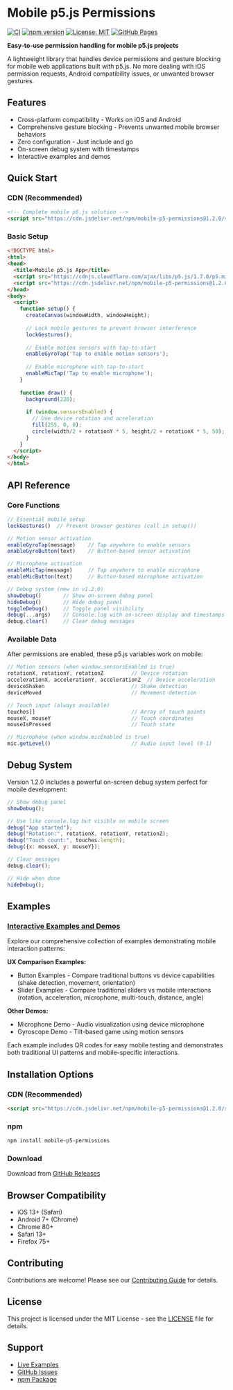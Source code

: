 # Mobile p5.js Permissions

[![CI](https://github.com/DigitalFuturesOCADU/mobile-p5-permissions/workflows/CI/badge.svg)](https://github.com/DigitalFuturesOCADU/mobile-p5-permissions/actions)
[![npm version](https://badge.fury.io/js/mobile-p5-permissions.svg)](https://badge.fury.io/js/mobile-p5-permissions)
[![License: MIT](https://img.shields.io/badge/License-MIT-yellow.svg)](https://opensource.org/licenses/MIT)
[![GitHub Pages](https://img.shields.io/badge/Demo-Live%20Examples-blue)](https://digitalfuturesocadu.github.io/mobile-p5-permissions/)

**Easy-to-use permission handling for mobile p5.js projects**

A lightweight library that handles device permissions and gesture blocking for mobile web applications built with p5.js. No more dealing with iOS permission requests, Android compatibility issues, or unwanted browser gestures.

## Features

- Cross-platform compatibility - Works on iOS and Android
- Comprehensive gesture blocking - Prevents unwanted mobile browser behaviors
- Zero configuration - Just include and go
- On-screen debug system with timestamps
- Interactive examples and demos

## Quick Start

### CDN (Recommended)

```html
<!-- Complete mobile p5.js solution -->
<script src="https://cdn.jsdelivr.net/npm/mobile-p5-permissions@1.2.0/src/permissionsAll.js"></script>
```

### Basic Setup

```html
<!DOCTYPE html>
<html>
<head>
  <title>Mobile p5.js App</title>
  <script src="https://cdnjs.cloudflare.com/ajax/libs/p5.js/1.7.0/p5.min.js"></script>
  <script src="https://cdn.jsdelivr.net/npm/mobile-p5-permissions@1.2.0/src/permissionsAll.js"></script>
</head>
<body>
  <script>
    function setup() {
      createCanvas(windowWidth, windowHeight);
      
      // Lock mobile gestures to prevent browser interference
      lockGestures();
      
      // Enable motion sensors with tap-to-start
      enableGyroTap('Tap to enable motion sensors');
      
      // Enable microphone with tap-to-start  
      enableMicTap('Tap to enable microphone');
    }
    
    function draw() {
      background(220);
      
      if (window.sensorsEnabled) {
        // Use device rotation and acceleration
        fill(255, 0, 0);
        circle(width/2 + rotationY * 5, height/2 + rotationX * 5, 50);
      }
    }
  </script>
</body>
</html>
```

## API Reference

### Core Functions

```javascript
// Essential mobile setup
lockGestures()  // Prevent browser gestures (call in setup())

// Motion sensor activation  
enableGyroTap(message)    // Tap anywhere to enable sensors
enableGyroButton(text)    // Button-based sensor activation

// Microphone activation
enableMicTap(message)     // Tap anywhere to enable microphone  
enableMicButton(text)     // Button-based microphone activation

// Debug system (new in v1.2.0)
showDebug()       // Show on-screen debug panel
hideDebug()       // Hide debug panel
toggleDebug()     // Toggle panel visibility
debug(...args)    // Console.log with on-screen display and timestamps
debug.clear()     // Clear debug messages
```

### Available Data

After permissions are enabled, these p5.js variables work on mobile:

```javascript
// Motion sensors (when window.sensorsEnabled is true)
rotationX, rotationY, rotationZ         // Device rotation
accelerationX, accelerationY, accelerationZ  // Device acceleration
deviceShaken                            // Shake detection
deviceMoved                             // Movement detection

// Touch input (always available)
touches[]                               // Array of touch points
mouseX, mouseY                          // Touch coordinates
mouseIsPressed                          // Touch state

// Microphone (when window.micEnabled is true)  
mic.getLevel()                          // Audio input level (0-1)
```

## Debug System

Version 1.2.0 includes a powerful on-screen debug system perfect for mobile development:

```javascript
// Show debug panel
showDebug();

// Use like console.log but visible on mobile screen
debug("App started");
debug("Rotation:", rotationX, rotationY, rotationZ);
debug("Touch count:", touches.length);
debug({x: mouseX, y: mouseY});

// Clear messages
debug.clear();

// Hide when done
hideDebug();
```

## Examples

### [Interactive Examples and Demos](https://digitalfuturesocadu.github.io/mobile-p5-permissions/)

Explore our comprehensive collection of examples demonstrating mobile interaction patterns:

**UX Comparison Examples:**
- Button Examples - Compare traditional buttons vs device capabilities (shake detection, movement, orientation)
- Slider Examples - Compare traditional sliders vs mobile interactions (rotation, acceleration, microphone, multi-touch, distance, angle)

**Other Demos:**
- Microphone Demo - Audio visualization using device microphone
- Gyroscope Demo - Tilt-based game using motion sensors

Each example includes QR codes for easy mobile testing and demonstrates both traditional UI patterns and mobile-specific interactions.

## Installation Options

### CDN (Recommended)
```html
<script src="https://cdn.jsdelivr.net/npm/mobile-p5-permissions@1.2.0/src/permissionsAll.js"></script>
```

### npm
```bash
npm install mobile-p5-permissions
```

### Download
Download from [GitHub Releases](https://github.com/DigitalFuturesOCADU/mobile-p5-permissions/releases)

## Browser Compatibility

- iOS 13+ (Safari)
- Android 7+ (Chrome)
- Chrome 80+
- Safari 13+
- Firefox 75+

## Contributing

Contributions are welcome! Please see our [Contributing Guide](CONTRIBUTING.md) for details.

## License

This project is licensed under the MIT License - see the [LICENSE](LICENSE) file for details.

## Support

- [Live Examples](https://digitalfuturesocadu.github.io/mobile-p5-permissions/)
- [GitHub Issues](https://github.com/DigitalFuturesOCADU/mobile-p5-permissions/issues)
- [npm Package](https://www.npmjs.com/package/mobile-p5-permissions)